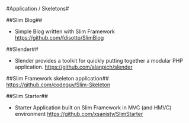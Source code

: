 #Application / Skeletons#

##Slim Blog##
- Simple Blog written with Slim Framework
https://github.com/fdisotto/SlimBlog

##Slender##
- Slender provides a toolkit for quickly putting together a modular PHP application.
https://github.com/alanpich/slender

##Slim Framework skeleton application##
https://github.com/codeguy/Slim-Skeleton

##Slim Starter##
- Starter Application built on Slim Framework in MVC (and HMVC) environment
https://github.com/xsanisty/SlimStarter

